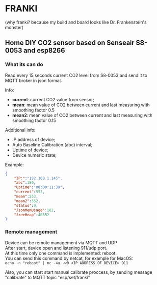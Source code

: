 # FRANKI 

(why franki? because my build and board looks like Dr. Frankenstein's monster)

## Home DIY CO2 sensor based on Senseair S8-0053 and esp8266

### What its can do

Read every 15 seconds current CO2 level from S8-0053 and send it to MQTT broker in json format.  

Info: 
- **current**: current CO2 value from sensor;
- **mean**: mean value of CO2 between current and last measuring with smoothing factor 0.5
- **mean2**: mean value of CO2 between current and last measuring with smoothing factor 0.15

Additional info:
- IP address of device;
- Auto Baseline Calibration (abc) interval;
- Uptime of device;
- Device numeric state;

Example:  
```json
{
    "IP:":"192.168.1.145",
    "abc":180,
    "Uptime":"00:00:11:30",
    "current":553,
    "mean":553,
    "mean2":552,
    "status":0,
    "JsonMemUsage":182,
    "freeHeap":46352
}
```
    
### Remote management

Device can be remote management via MQTT and UDP  
After start, device open and listening 911/udp port.  
At this time only one command is implemented: reboot.  
You can send this command by netcat, for example for MacOS:  
    `echo -n "reboot" | nc -4u -w0 <IP_ADDRESS_OF_DEVICE> 911`

Also, you can start start manual calibrate proccess, by sending message "calibrate" to MQTT topic "esp/set/franki"
    

